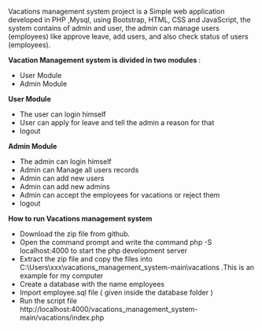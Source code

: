 Vacations management system project is a Simple web application developed in PHP ,Mysql, using Bootstrap, HTML, CSS and JavaScript, the system contains of admin and user, the admin can manage users (employees)  like approve leave, add users, and also check status of users (employees).


<b> Vacation Management system is divided in two modules </b> :

<ul>
  <li>User Module</li>
  <li>Admin Module</li>
  
</ul>

<b> User Module  </b>

<ul>
  <li>The user can login himself</li>
  <li>User can apply for leave and tell the admin a reason for that</li>
  <li> logout </li>
  
</ul>

<b> Admin Module  </b>

<ul>
  <li>The admin can login himself</li>
  <li>Admin can Manage all users records </li>
  <li> Admin can add new users </li>
  <li> Admin can add new admins </li>
  <li>Admin can accept the employees for vacations or reject them </li>
  <li> logout </li>
  
  
</ul>


<b> How to run Vacations management system </b>

<ul>
  
  <li> Download the zip file from github. </li>
 <li> Open the command prompt and write the command php -S localhost:4000 to start the php development server </li>
 <li> Extract the zip file and copy the files  into C:\Users\xxx\vacations_management_system-main\vacations .This is an example for my computer </li>
 <li> Create a database with the name employees </li>
  <li> Import employee.sql file ( given inside the database folder ) </li>
 <li> Run the script file http://localhost:4000/vacations_management_system-main/vacations/index.php </li>

</ul>
